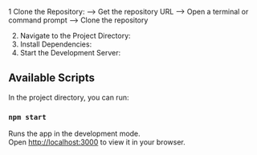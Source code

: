 1 Clone the Repository:
--> Get the repository URL
--> Open a terminal or command prompt
--> Clone the repository

2. Navigate to the Project Directory:
3. Install Dependencies:
4. Start the Development Server:

## Available Scripts

In the project directory, you can run:

### `npm start`

Runs the app in the development mode.\
Open [http://localhost:3000](http://localhost:3000) to view it in your browser.